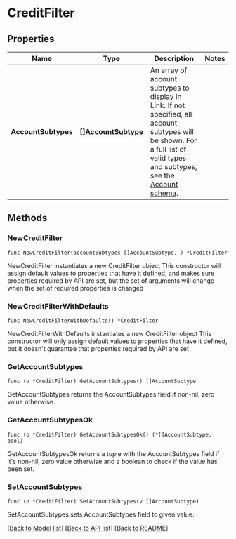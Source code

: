 # CreditFilter

## Properties

Name | Type | Description | Notes
------------ | ------------- | ------------- | -------------
**AccountSubtypes** | [**[]AccountSubtype**](AccountSubtype.md) | An array of account subtypes to display in Link. If not specified, all account subtypes will be shown. For a full list of valid types and subtypes, see the [Account schema](/docs/api/accounts#accounts-schema).  | 

## Methods

### NewCreditFilter

`func NewCreditFilter(accountSubtypes []AccountSubtype, ) *CreditFilter`

NewCreditFilter instantiates a new CreditFilter object
This constructor will assign default values to properties that have it defined,
and makes sure properties required by API are set, but the set of arguments
will change when the set of required properties is changed

### NewCreditFilterWithDefaults

`func NewCreditFilterWithDefaults() *CreditFilter`

NewCreditFilterWithDefaults instantiates a new CreditFilter object
This constructor will only assign default values to properties that have it defined,
but it doesn't guarantee that properties required by API are set

### GetAccountSubtypes

`func (o *CreditFilter) GetAccountSubtypes() []AccountSubtype`

GetAccountSubtypes returns the AccountSubtypes field if non-nil, zero value otherwise.

### GetAccountSubtypesOk

`func (o *CreditFilter) GetAccountSubtypesOk() (*[]AccountSubtype, bool)`

GetAccountSubtypesOk returns a tuple with the AccountSubtypes field if it's non-nil, zero value otherwise
and a boolean to check if the value has been set.

### SetAccountSubtypes

`func (o *CreditFilter) SetAccountSubtypes(v []AccountSubtype)`

SetAccountSubtypes sets AccountSubtypes field to given value.



[[Back to Model list]](../README.md#documentation-for-models) [[Back to API list]](../README.md#documentation-for-api-endpoints) [[Back to README]](../README.md)


